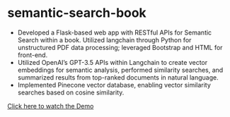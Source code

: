 # semantic-search-book
- Developed a Flask-based web app with RESTful APIs for Semantic Search within a book. Utilized langchain
through Python for unstructured PDF data processing; leveraged Bootstrap and HTML for front-end.
- Utilized OpenAI’s GPT-3.5 APIs within Langchain to create vector embeddings for semantic analysis, performed
similarity searches, and summarized results from top-ranked documents in natural language.
- Implemented Pinecone vector database, enabling vector similarity searches based on cosine similarity.

[Click here to watch the Demo]([https://link-url-here.org](https://vimeo.com/847496379?share=copy)https://vimeo.com/847496379?share=copy)
